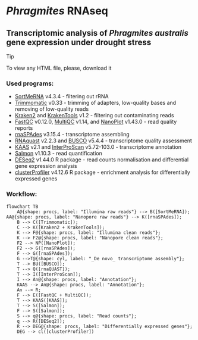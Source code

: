 # _Phragmites_ RNAseq
## Transcriptomic analysis of _Phragmites australis_ gene expression under drought stress

> [!TIP]
> To view any HTML file, please, download it

### Used programs:

* [SortMeRNA](https://academic.oup.com/bioinformatics/article/28/24/3211/246053?login=true) v4.3.4 - filtering out rRNA
* [Trimmomatic](http://www.usadellab.org/cms/index.php?page=trimmomatic) v0.33 - trimming of adapters, low-quality bases and removing of low-quality reads
* [Kraken2](https://genomebiology.biomedcentral.com/articles/10.1186/s13059-019-1891-0) and [KrakenTools](https://github.com/jenniferlu717/KrakenTools) v1.2 - filtering out contaminating reads
* [FastQC](https://www.bioinformatics.babraham.ac.uk/projects/fastqc/) v0.12.0, [MultiQC](https://seqera.io/multiqc/) v1.14, and [NanoPlot](https://github.com/wdecoster/NanoPlot?tab=readme-ov-file) v1.43.0 - read quality reports
* [rnaSPAdes](https://bmcbioinformatics.biomedcentral.com/articles/10.1186/s12859-020-03614-2) v3.15.4  - transcriptome assembling
* [RNAquast](https://academic.oup.com/bioinformatics/article/32/14/2210/1743439) v2.2.3 and [BUSCO](https://busco.ezlab.org/) v5.4.4 - transcriptome quality assessment
* [KAAS](https://www.genome.jp/kegg/kaas/) v2.1 and [InterProScan](https://interproscan-docs.readthedocs.io/en/latest/Introduction.html) v5.72-103.0 - transcriptome annotation
* [Salmon](https://combine-lab.github.io/salmon/) v1.10.3 - read quantification
* [DESeq2](https://genomebiology.biomedcentral.com/articles/10.1186/s13059-014-0550-8) v1.44.0 R package - read counts normalisation and differential gene expression analysis
* [clusterProfiler](https://pmc.ncbi.nlm.nih.gov/articles/PMC3339379/) v4.12.6 R package - enrichment analysis for differentially expressed genes

### Workflow:
```mermaid
flowchart TB
    A@{shape: procs, label: "Illumina raw reads"} --> B([SortMeRNA]);
AA@{shape: procs, label: "Nanopore raw reads"} --> K([rnaSPAdes]);
    B --> C([Trimmomatic]);
    C --> K([Kraken2 + KrakenTools]);
    K --> F@{shape: procs, label: "Illumina clean reads"};
    K --> F2@{shape: procs, label: "Nanopore clean reads"};
    F2 --> NP([NanoPlot]);
    F2 --> G([rnaSPAdes]);
    F --> G([rnaSPAdes]);
    G -->T@{shape: cyl, label: "_De novo_ transcriptome assembly"};
    T --> BU([BUSCO]);
    T --> Q([rnaQUAST]);
    T --> I([InterProScan]);
    I --> An@{shape: procs, label: "Annotation"};
    KAAS --> An@{shape: procs, label: "Annotation"};
    An --> R;
    F --> E([FastQC + MultiQC]);
    T --> KAAS([KAAS]);  
    T --> S([Salmon]);
    F --> S([Salmon]);
    S --> q@{shape: procs, label: "Read counts"};
    q --> R([DESeq2]);
    R --> DEG@{shape: procs, label: "Differentially expressed genes"};
    DEG --> cl([clusterProfiler])
   
```
